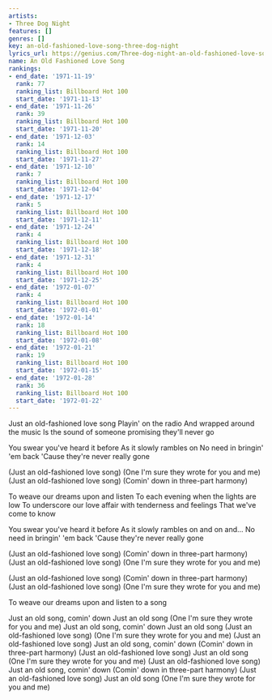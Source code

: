 ```yaml
---
artists:
- Three Dog Night
features: []
genres: []
key: an-old-fashioned-love-song-three-dog-night
lyrics_url: https://genius.com/Three-dog-night-an-old-fashioned-love-song-lyrics
name: An Old Fashioned Love Song
rankings:
- end_date: '1971-11-19'
  rank: 77
  ranking_list: Billboard Hot 100
  start_date: '1971-11-13'
- end_date: '1971-11-26'
  rank: 39
  ranking_list: Billboard Hot 100
  start_date: '1971-11-20'
- end_date: '1971-12-03'
  rank: 14
  ranking_list: Billboard Hot 100
  start_date: '1971-11-27'
- end_date: '1971-12-10'
  rank: 7
  ranking_list: Billboard Hot 100
  start_date: '1971-12-04'
- end_date: '1971-12-17'
  rank: 5
  ranking_list: Billboard Hot 100
  start_date: '1971-12-11'
- end_date: '1971-12-24'
  rank: 4
  ranking_list: Billboard Hot 100
  start_date: '1971-12-18'
- end_date: '1971-12-31'
  rank: 4
  ranking_list: Billboard Hot 100
  start_date: '1971-12-25'
- end_date: '1972-01-07'
  rank: 4
  ranking_list: Billboard Hot 100
  start_date: '1972-01-01'
- end_date: '1972-01-14'
  rank: 18
  ranking_list: Billboard Hot 100
  start_date: '1972-01-08'
- end_date: '1972-01-21'
  rank: 19
  ranking_list: Billboard Hot 100
  start_date: '1972-01-15'
- end_date: '1972-01-28'
  rank: 36
  ranking_list: Billboard Hot 100
  start_date: '1972-01-22'
---
```

Just an old-fashioned love song
Playin' on the radio
And wrapped around the music
Is the sound of someone promising they'll never go


You swear you've heard it before
As it slowly rambles on
No need in bringin' 'em back
'Cause they're never really gone


(Just an old-fashioned love song)
(One I'm sure they wrote for you and me)
(Just an old-fashioned love song)
(Comin' down in three-part harmony)


To weave our dreams upon and listen
To each evening when the lights are low
To underscore our love affair with tenderness and feelings
That we've come to know


You swear you've heard it before
As it slowly rambles on and on and...
No need in bringin' 'em back
'Cause they're never really gone


(Just an old-fashioned love song)
(Comin' down in three-part harmony)
(Just an old-fashioned love song)
(One I'm sure they wrote for you and me)


(Just an old-fashioned love song)
(Comin' down in three-part harmony)
(Just an old-fashioned love song)
(One I'm sure they wrote for you and me)


To weave our dreams upon and listen to a song


Just an old song, comin' down
Just an old song
(One I'm sure they wrote for you and me)
Just an old song, comin' down
Just an old song (Just an old-fashioned love song)
(One I'm sure they wrote for you and me)
(Just an old-fashioned love song) Just an old song, comin' down
(Comin' down in three-part harmony)
(Just an old-fashioned love song) Just an old song
(One I'm sure they wrote for you and me)
(Just an old-fashioned love song) Just an old song, comin' down
(Comin' down in three-part harmony)
(Just an old-fashioned love song) Just an old song
(One I'm sure they wrote for you and me)
